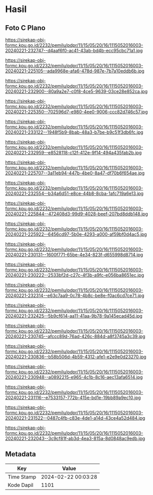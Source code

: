 # Hasil

## Foto C Plano

https://sirekap-obj-formc.kpu.go.id/2232/pemilu/pdpr/11/15/05/20/16/1115052016003-20240221-232747--d4aaf6f0-ac41-43ab-bd4b-ecc95cbc71a1.jpg

https://sirekap-obj-formc.kpu.go.id/2232/pemilu/pdpr/11/15/05/20/16/1115052016003-20240221-225105--ada9968e-afa6-478d-987e-7b7a10eddb6b.jpg

https://sirekap-obj-formc.kpu.go.id/2232/pemilu/pdpr/11/15/05/20/16/1115052016003-20240221-232900--80a9a2e7-c0f8-4ce5-9639-03ce28e852ca.jpg

https://sirekap-obj-formc.kpu.go.id/2232/pemilu/pdpr/11/15/05/20/16/1115052016003-20240221-225350--702596d7-e980-4ee0-9006-ccc82d746c57.jpg

https://sirekap-obj-formc.kpu.go.id/2232/pemilu/pdpr/11/15/05/20/16/1115052016003-20240221-233122--1948f5b9-8bab-48a3-b7be-b9c51f3db6fc.jpg

https://sirekap-obj-formc.kpu.go.id/2232/pemilu/pdpr/11/15/05/20/16/1115052016003-20240221-232959--e8528118-c12f-412e-9f14-494a435fab2b.jpg

https://sirekap-obj-formc.kpu.go.id/2232/pemilu/pdpr/11/15/05/20/16/1115052016003-20240221-225707--3a11eb94-447b-4be0-8a47-df70b6f654ae.jpg

https://sirekap-obj-formc.kpu.go.id/2232/pemilu/pdpr/11/15/05/20/16/1115052016003-20240221-232554--b34a6d51-e8ce-44b8-8cba-1afc719a6e13.jpg

https://sirekap-obj-formc.kpu.go.id/2232/pemilu/pdpr/11/15/05/20/16/1115052016003-20240221-225844--472408d3-99d9-4028-beef-207bd8ddb148.jpg

https://sirekap-obj-formc.kpu.go.id/2232/pemilu/pdpr/11/15/05/20/16/1115052016003-20240221-225922--6456cd97-5b0e-4293-a000-af59bf0d4ac5.jpg

https://sirekap-obj-formc.kpu.go.id/2232/pemilu/pdpr/11/15/05/20/16/1115052016003-20240221-230131--1600f771-65be-4e34-823f-d655998d8714.jpg

https://sirekap-obj-formc.kpu.go.id/2232/pemilu/pdpr/11/15/05/20/16/1115052016003-20240221-230222--2533bf2d-c27c-4f3b-a9fc-e056ba8651ec.jpg

https://sirekap-obj-formc.kpu.go.id/2232/pemilu/pdpr/11/15/05/20/16/1115052016003-20240221-232314--e63c7aa9-0c78-4b8c-be8e-f0ac6cd7ce71.jpg

https://sirekap-obj-formc.kpu.go.id/2232/pemilu/pdpr/11/15/05/20/16/1115052016003-20240221-232425--5b9cf614-aa11-41aa-9b78-9a145ecad45d.jpg

https://sirekap-obj-formc.kpu.go.id/2232/pemilu/pdpr/11/15/05/20/16/1115052016003-20240221-230745--afccc89d-76ad-426c-884d-a8f3745a3c39.jpg

https://sirekap-obj-formc.kpu.go.id/2232/pemilu/pdpr/11/15/05/20/16/1115052016003-20240221-230836--b58b506d-4b59-4312-afe1-e2e9e0d23270.jpg

https://sirekap-obj-formc.kpu.go.id/2232/pemilu/pdpr/11/15/05/20/16/1115052016003-20240221-230948--a0892215-e965-4c1b-8c16-aec13afa6514.jpg

https://sirekap-obj-formc.kpu.go.id/2232/pemilu/pdpr/11/15/05/20/16/1115052016003-20240221-231116--e7533157-772b-415e-bd1e-19bb89a9ec10.jpg

https://sirekap-obj-formc.kpu.go.id/2232/pemilu/pdpr/11/15/05/20/16/1115052016003-20240221-231522--0487c4fb-c83e-4de1-a14d-43ce4a52d484.jpg

https://sirekap-obj-formc.kpu.go.id/2232/pemilu/pdpr/11/15/05/20/16/1115052016003-20240221-232043--3c9cf81f-ab3d-4ea3-815a-8d0848ac9edb.jpg


## Metadata

| Key        | Value               |
| ---------- | ------------------- |
| Time Stamp | 2024-02-22 00:03:28 |
| Kode Dapil | 1101                |




